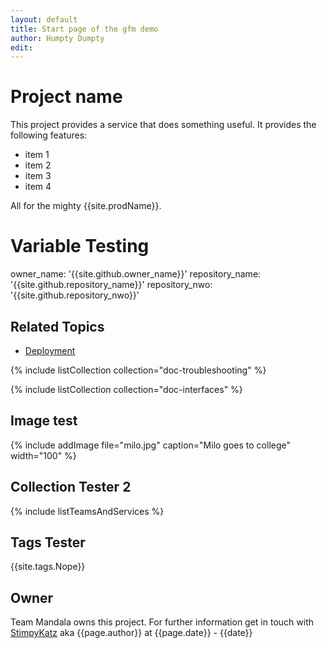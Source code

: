 ```yaml
---
layout: default
title: Start page of the gfm demo
author: Humpty Dumpty
edit: 
---
```


# Project name
This project provides a service that does something useful. It provides the following features:

* item 1
* item 2
* item 3
* item 4

All for the mighty {{site.prodName}}.

# Variable Testing
owner_name: '{{site.github.owner_name}}'
repository_name: '{{site.github.repository_name}}'
repository_nwo: '{{site.github.repository_nwo}}'


## Related Topics
* [Deployment](deployment.html)

{% include listCollection collection="doc-troubleshooting" %}

{% include listCollection collection="doc-interfaces" %}

## Image test
{% include addImage file="milo.jpg" caption="Milo goes to college" width="100" %}

## Collection Tester 2
{% include listTeamsAndServices %}

## Tags Tester
{{site.tags.Nope}}

## Owner
Team Mandala owns this project. For further information get in touch with [StimpyKatz](https://github.com/StimpyKatz) aka {{page.author}} at {{page.date}} - {{date}}
